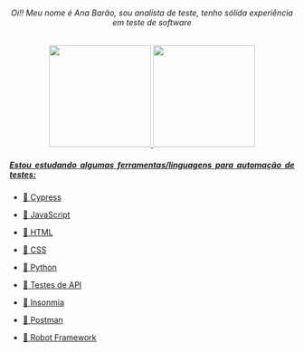 <div align="center">
  <h6> Oi!! Meu nome é Ana Barão, sou analista de teste, tenho sólida experiência em teste de software </h6>
 </div>

<div align="center">
  <a href="https://github.com/b4ra0">
  <img height="180em" src="https://github-readme-stats.vercel.app/api?username=alabellabarao&show_icons=false&theme=dracula&include_all_commits=true&count_private=true"/>
  <img height="180em" src="https://github-readme-stats.vercel.app/api/top-langs/?username=alabellabarao&layout=compact&langs_count=7&theme=dracula"/>
</div>

<div align="justify">
 <h5> Estou estudando algumas ferramentas/linguagens para automação de testes: </h5>
  
  - 🎯 Cypress
  
  - 🎯 JavaScript

  - 🎯 HTML
   
  - 🎯 CSS

  - 🎯 Python

  - 🎯 Testes de API

  - 🎯 Insonmia

  - 🎯 Postman

 - 🎯 Robot Framework
</div>
